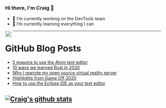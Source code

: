### Hi there, I'm Craig 👋

<!--
**CraigTeelFugro/CraigTeelFugro** is a ✨ _special_ ✨ repository because its `README.md` (this file) appears on your GitHub profile.

Here are some ideas to get you started:
-->

- 🔭 I’m currently working on the DevTools team
- 🌱 I’m currently learning everything I can

[<img align="left" alt="Craig Teel | LinkedIn" width="22px" src="https://cdn.jsdelivr.net/npm/simple-icons@v3/icons/linkedin.svg" />][linkedin]

---

# GitHub Blog Posts

<!-- BLOG-POST-LIST:START -->
- [5 reasons to use the Atom text editor](https://opensource.com/article/20/12/atom)
- [10 ways we learned Rust in 2020](https://opensource.com/article/20/12/rust)
- [Why I rewrote my open source virtual reality server](https://opensource.com/article/20/12/virtual-reality-server)
- [Highlights from Game Off 2020](https://github.blog/2020-12-23-highlights-from-game-off-2020/)
- [How to use the Eclipse IDE as your text editor](https://opensource.com/article/20/12/eclipse)
<!-- BLOG-POST-LIST:END -->

## [![Craig's github stats](https://github-readme-stats.vercel.app/api?username=craigteelfugro)](https://github.com/anuraghazra/github-readme-stats)


[linkedin]: https://linkedin.com/in/craig-teel-b8786771
